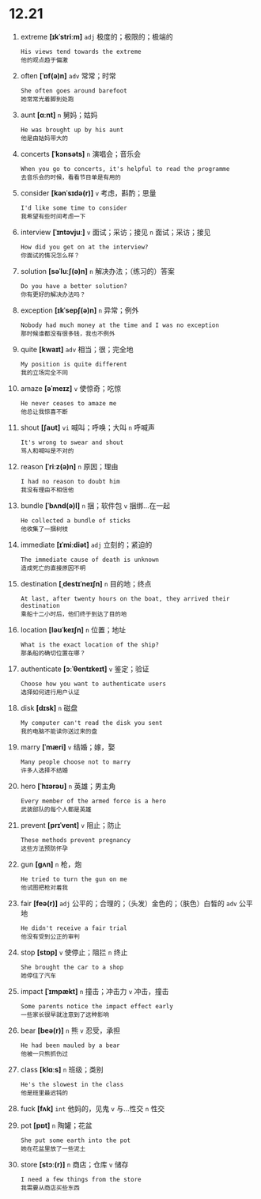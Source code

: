 # 12.21


1. extreme **[ɪkˈstriːm]** `adj` 极度的；极限的；极端的
    ```
    His views tend towards the extreme
    他的观点趋于偏激
    ```

2. often **[ˈɒf(ə)n]** `adv` 常常；时常
    ```
    She often goes around barefoot
    她常常光着脚到处跑
    ```

3. aunt **[ɑːnt]** `n` 舅妈；姑妈
    ```
    He was brought up by his aunt
    他是由姑妈带大的
    ```

4. concerts **[ˈkɔnsəts]** `n` 演唱会；音乐会
    ```
    When you go to concerts, it's helpful to read the programme
    去音乐会的时候，看看节目单是有用的
    ```

5. consider **[kənˈsɪdə(r)]** `v` 考虑，斟酌；思量
    ```
    I'd like some time to consider
    我希望有些时间考虑一下
    ```

6. interview **[ˈɪntəvjuː]** `v` 面试；采访；接见 `n` 面试；采访；接见
    ```
    How did you get on at the interview?
    你面试的情况怎么样？
    ```

7. solution **[səˈluːʃ(ə)n]** `n` 解决办法；（练习的）答案
    ```
    Do you have a better solution?
    你有更好的解决办法吗？
    ```

8. exception **[ɪkˈsepʃ(ə)n]** `n` 异常；例外
    ```
    Nobody had much money at the time and I was no exception
    那时候谁都没有很多钱，我也不例外
    ```

9. quite **[kwaɪt]** `adv` 相当；很；完全地
    ```
    My position is quite different
    我的立场完全不同
    ```

10. amaze **[əˈmeɪz]** `v` 使惊奇；吃惊
    ```
    He never ceases to amaze me
    他总让我惊喜不断
    ```

11. shout **[ʃaʊt]** `vi` 喊叫；呼唤；大叫 `n` 呼喊声
    ```
    It's wrong to swear and shout
    骂人和喊叫是不对的
    ```

12. reason **[ˈriːz(ə)n]** `n` 原因；理由
    ```
    I had no reason to doubt him
    我没有理由不相信他
    ```

13. bundle **[ˈbʌnd(ə)l]** `n` 捆；软件包 `v` 捆绑...在一起
    ```
    He collected a bundle of sticks
    他收集了一捆树枝
    ```

14. immediate **[ɪˈmiːdiət]** `adj` 立刻的；紧迫的
    ```
    The immediate cause of death is unknown
    造成死亡的直接原因不明
    ```

15. destination **[ˌdestɪˈneɪʃn]** `n` 目的地；终点
    ```
    At last, after twenty hours on the boat, they arrived their destination
    乘船十二小时后，他们终于到达了目的地
    ```

16. location **[ləʊˈkeɪʃn]** `n` 位置；地址
    ```
    What is the exact location of the ship?
    那条船的确切位置在哪？
    ```

17. authenticate **[ɔːˈθentɪkeɪt]** `v` 鉴定；验证
    ```
    Choose how you want to authenticate users
    选择如何进行用户认证
    ```

18. disk **[dɪsk]** `n` 磁盘
    ```
    My computer can't read the disk you sent
    我的电脑不能读你送过来的盘
    ```

19. marry **[ˈmæri]** `v` 结婚；嫁，娶
    ```
    Many people choose not to marry
    许多人选择不结婚
    ```

20. hero **[ˈhɪərəʊ]** `n` 英雄；男主角
    ```
    Every member of the armed force is a hero
    武装部队的每个人都是英雄
    ```

21. prevent **[prɪˈvent]** `v` 阻止；防止
    ```
    These methods prevent pregnancy
    这些方法预防怀孕
    ```

22. gun **[ɡʌn]** `n` 枪，炮
    ```
    He tried to turn the gun on me
    他试图把枪对着我
    ```

23. fair **[feə(r)]** `adj` 公平的；合理的；（头发）金色的；（肤色）白皙的 `adv` 公平地
    ```
    He didn't receive a fair trial
    他没有受到公正的审判
    ```

24. stop **[stɒp]** `v` 使停止；阻拦 `n` 终止
    ```
    She brought the car to a shop
    她停住了汽车
    ```

25. impact **[ˈɪmpækt]** `n` 撞击；冲击力 `v` 冲击，撞击
    ```
    Some parents notice the impact effect early
    一些家长很早就注意到了这种影响
    ```

26. bear **[beə(r)]** `n` 熊 `v` 忍受，承担
    ```
    He had been mauled by a bear
    他被一只熊抓伤过
    ```

27. class **[klɑːs]** `n` 班级；类别
    ```
    He's the slowest in the class
    他是班里最迟钝的
    ```

28. fuck **[fʌk]** `int` 他妈的，见鬼 `v` 与...性交 `n` 性交

29. pot **[pɒt]** `n` 陶罐；花盆
    ```
    She put some earth into the pot
    她在花盆里放了一些泥土
    ```

30. store **[stɔː(r)]** `n` 商店；仓库 `v` 储存
    ```
    I need a few things from the store
    我需要从商店买些东西
    ```
